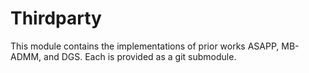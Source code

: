# Thirdparty

This module contains the implementations of prior works ASAPP, MB-ADMM, and DGS. Each is provided as a git submodule.